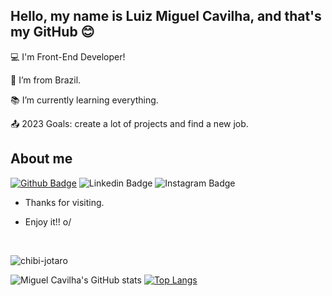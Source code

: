 ## Hello, my name is Luiz Miguel Cavilha, and that's my GitHub 😊

:computer: I'm Front-End Developer!

:house_with_garden: I’m from Brazil.

:books: I’m currently learning everything.

:outbox_tray: 2023 Goals: create a lot of projects and find a new job.

## About me

[![Github Badge](https://img.shields.io/badge/GitHub-100000?style=for-the-badge&logo=github&logoColor=white&link=https://github.com/MiguelCavilha)](https://github.com/MiguelCavilha)     ![Linkedin Badge](https://img.shields.io/badge/LinkedIn-0077B5?style=for-the-badge&logo=linkedin&logoColor=white&link=https://www.linkedin.com/in/luiz-miguel-cavilha-61a311242/)     ![Instagram Badge](https://img.shields.io/badge/Instagram-E4405F?style=for-the-badge&logo=instagram&logoColor=white&link=https://www.instagram.com/miguelcavilha/)
- Thanks for visiting.

- Enjoy it!! o/

<br>

![chibi-jotaro](https://user-images.githubusercontent.com/105825797/230626333-7e25a0f7-cafb-4849-8164-8781b2b6a874.png)


![Miguel Cavilha's GitHub stats](https://github-readme-stats.vercel.app/api?username=miguelcavilha&show_icons=true&&theme=transparent)
[![Top Langs](https://github-readme-stats.vercel.app/api/top-langs/?username=miguelcavilha&theme=transparent)](https://github.com/miguelcavilha/github-readme-stats)
